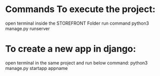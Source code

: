 # Commands To execute the project:
open terminal inside the STOREFRONT Folder
run command python3 manage.py runserver

# To create a new app in django:
open terminal in the same project and run below command:
python3 manage.py startapp appname